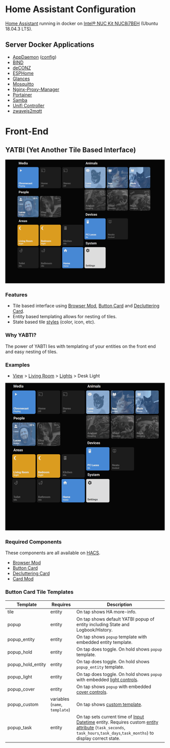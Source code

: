 # Home Assistant Configuration

[Home Assistant](https://hub.docker.com/r/homeassistant/home-assistant) running in docker on [Intel® NUC Kit NUC8i7BEH](https://ark.intel.com/content/www/us/en/ark/products/126140/intel-nuc-kit-nuc8i7beh.html) (Ubuntu 18.04.3 LTS).

## Server Docker Applications
* [AppDaemon](https://hub.docker.com/r/acockburn/appdaemon) ([config](https://github.com/Gluwc/appdaemon-config/))
* [BIND](https://hub.docker.com/r/sameersbn/bind)
* [deCONZ](https://hub.docker.com/r/marthoc/deconz)
* [ESPHome](https://hub.docker.com/r/esphome/esphome)
* [Glances](https://hub.docker.com/r/nicolargo/glances)
* [Mosquitto](https://hub.docker.com/_/eclipse-mosquitto)
* [Nginx-Proxy-Manager](https://hub.docker.com/r/jc21/nginx-proxy-manager)
* [Portainer](https://hub.docker.com/r/portainer/portainer-ce)
* [Samba](https://hub.docker.com/r/dperson/samba)
* [Unifi Controller](https://hub.docker.com/r/jacobalberty/unifi)
* [zwavejs2mqtt](https://hub.docker.com/r/zwavejs/zwavejs2mqtt)

# Front-End

## YATBI (Yet Another Tile Based Interface)

![screenshot](https://github.com/Gluwc/homeassistant-config/blob/master/yatbi/images/yatbi.PNG)

### Features
* Tile based interface using [Browser Mod](https://github.com/thomasloven/hass-browser_mod), [Button Card](https://github.com/custom-cards/button-card) and [Decluttering Card](https://github.com/custom-cards/decluttering-card).
* Entity based templating allows for nesting of tiles.
* State based tile [styles](https://github.com/Gluwc/homeassistant-config/blob/master/yatbi/button_card/includes/states.yaml) (color, icon, etc).

### Why YABTI?
The power of YABTI lies with templating of your entities on the front end and easy nesting of tiles.

### Examples
* [View](https://github.com/Gluwc/homeassistant-config/blob/master/yatbi/views/01_home.yaml#L61-L63) > [Living Room](https://github.com/Gluwc/homeassistant-config/blob/master/yatbi/decluttering_card/entities/input_select/area/living_room.yaml#L10-L12) > [Lights](https://github.com/Gluwc/homeassistant-config/blob/master/yatbi/decluttering_card/entities/light/group_living_room.yaml#L14-L16) > Desk Light

![example_01](https://github.com/Gluwc/homeassistant-config/blob/master/yatbi/images/example_01.gif)

### Required Components
These components are all available on [HACS](https://hacs.xyz/).
* [Browser Mod](https://github.com/thomasloven/hass-browser_mod)
* [Button Card](https://github.com/custom-cards/button-card)
* [Decluttering Card](https://github.com/custom-cards/decluttering-card)
* [Card Mod](https://github.com/thomasloven/lovelace-card-mod)

### Button Card Tile Templates

| Template | Requires | Description
| ---- | ----------- | -------
| tile | entity | On tap shows HA more-info.
| popup | entity | On tap shows default YATBI popup of entity including State and Logbook/History.
| popup_entity | entity | On tap shows `popup` template with embedded entity template.
| popup_hold | entity |On tap does toggle. On hold shows `popup` template.
| popup_hold_entity | entity | On tap does toggle. On hold shows `popup_entity` template.
| popup_light | entity | On tap does toggle. On hold shows `popup` with embedded [light controls](https://github.com/Gluwc/homeassistant-config/blob/master/yatbi/decluttering_card/yatbi_templates/controls_light.yaml).
| popup_cover | entity | On tap shows `popup` with embedded [cover controls](https://github.com/Gluwc/homeassistant-config/blob/master/yatbi/decluttering_card/yatbi_templates/controls_cover.yaml).
| popup_custom | variables (`name`, `template`) | On tap shows [custom template](https://github.com/Gluwc/homeassistant-config/tree/master/yatbi/decluttering_card/custom).
| popup_task | entity | On tap sets current time of [Input Datetime](https://www.home-assistant.io/integrations/input_datetime/) entity. Requires custom [entity attribute](https://github.com/Gluwc/homeassistant-config/blob/master/customize.yaml#L28) (`task_seconds`, `task_hours`,`task_days`,`task_months`) to display correct state.
